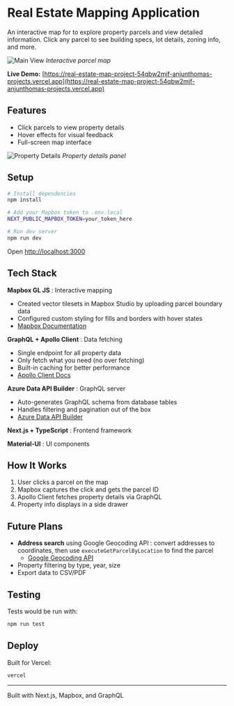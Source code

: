 # Real Estate Mapping Application

An interactive map for to explore property parcels and view detailed information. Click any parcel to see building specs, lot details, zoning info, and more.

![Main View](screenshots/RealEstateHomePage.png)
*Interactive parcel map*

**Live Demo:** [https://real-estate-map-project-54qbw2mjf-anjunthomas-projects.vercel.app](https://real-estate-map-project-54qbw2mjf-anjunthomas-projects.vercel.app)

## Features

- Click parcels to view property details
- Hover effects for visual feedback
- Full-screen map interface

![Property Details](screenshots/SidePanelView.png)
*Property details panel*

## Setup

```bash
# Install dependencies
npm install

# Add your Mapbox token to .env.local
NEXT_PUBLIC_MAPBOX_TOKEN=your_token_here

# Run dev server
npm run dev
```

Open [http://localhost:3000](http://localhost:3000)

## Tech Stack

**Mapbox GL JS** : Interactive mapping
- Created vector tilesets in Mapbox Studio by uploading parcel boundary data
- Configured custom styling for fills and borders with hover states
- [Mapbox Documentation](https://docs.mapbox.com/mapbox-gl-js/)

**GraphQL + Apollo Client**  : Data fetching
- Single endpoint for all property data
- Only fetch what you need (no over fetching)
- Built-in caching for better performance
- [Apollo Client Docs](https://www.apollographql.com/docs/react/)

**Azure Data API Builder** : GraphQL server
- Auto-generates GraphQL schema from database tables
- Handles filtering and pagination out of the box
- [Azure Data API Builder](https://learn.microsoft.com/en-us/azure/data-api-builder/)

**Next.js + TypeScript** : Frontend framework

**Material-UI** : UI components

## How It Works

1. User clicks a parcel on the map
2. Mapbox captures the click and gets the parcel ID
3. Apollo Client fetches property details via GraphQL
4. Property info displays in a side drawer

## Future Plans

- **Address search** using Google Geocoding API : convert addresses to coordinates, then use `executeGetParcelByLocation` to find the parcel
  - [Google Geocoding API](https://developers.google.com/maps/documentation/geocoding)
- Property filtering by type, year, size
- Export data to CSV/PDF

## Testing

Tests would be run with:
```bash
npm run test
```

## Deploy

Built for Vercel:
```bash
vercel
```

---

Built with Next.js, Mapbox, and GraphQL
